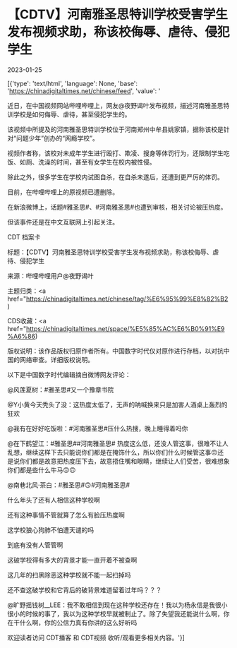 # 【CDTV】河南雅圣思特训学校受害学生发布视频求助，称该校侮辱、虐待、侵犯学生

2023-01-25

[{'type': 'text/html', 'language': None, 'base': 'https://chinadigitaltimes.net/chinese/feed', 'value': '            

                

                    

                    

                

            

        

近日，在中国视频网站哔哩哔哩上，网友@夜野谒叶发布视频，描述河南雅圣思特训学校是如何侮辱、虐待，甚至侵犯学生的。

该视频中所提及的河南雅圣思特训学校位于河南郑州中牟县姚家镇，据称该校是针对“问题少年”创办的“网瘾学校”。

视频作者称，该校对未成年学生进行殴打、欺凌、搜身等体罚行为，还限制学生吃饭、如厕、洗澡的时间，甚至有女学生在校内被性侵。

除此之外，很多学生在学校内试图自杀，在自杀未遂后，还遭到更严厉的体罚。

目前，在哔哩哔哩上的原视频已遭删除。

在新浪微博上，话题#雅圣思#、#河南雅圣思#也遭到审核，相关讨论被压热度。

但该事件还是在中文互联网上引起关注。

 

CDT 档案卡

标题：【CDTV】河南雅圣思特训学校受害学生发布视频求助，称该校侮辱、虐待、侵犯学生

来源：哔哩哔哩用户@夜野谒叶

主题归类：<a href="https://chinadigitaltimes.net/chinese/tag/%E6%95%99%E8%82%B2)

CDS收藏：<a href="https://chinadigitaltimes.net/space/%E5%85%AC%E6%B0%91%E9%A6%86)

版权说明：该作品版权归原作者所有。中国数字时代仅对原作进行存档，以对抗中国的网络审查。详细版权说明。





以下是中国数字时代编辑摘自微博网友评论：



@风莲夏树：#雅圣思#又一个豫章书院

@Y小黄今天秃头了没：这热度太低了，无声的呐喊换来只是加害人酒桌上轰烈的狂欢

@我有在好好吃饭啦：#河南雅圣思#压什么热搜，晚上睡得着吗你

@在下鹤望江：#雅圣思##河南雅圣思# 热度这么低，还没人管这事，很难不让人乱想，继续这样下去只能说你们都是在掩饰什么，所以你们什么时候管这事🙃还是说你们都是故意把热度压下去，故意捂住嘴和眼睛，继续让人们受苦，很难想象你们都是些什么牛马🙃🙃

@南巷北风·茶白：#雅圣思#🙃#河南雅圣思#

什么年头了还有人相信这种学校啊

还有这种事情不管就算了怎么有脸压热度啊

这学校狼心狗肺不怕遭天谴的吗

到底有没有人管管啊

这破学校得有多大的背景才能一直开着不被查啊

这几年的扫黑除恶这种学校就不能一起扫掉吗

还不查这破学校和它背后的破背景难道留着过年吗？？？

@旷野摇钱树__LEE：我不敢相信到现在这种学校还存在！我以为杨永信是我很小很小的时候的事了，我以为这种学校早就被制止了。除了失望我还能说什么啊，你在干什么啊，你的公信力真有你讲的这么好听吗



欢迎读者访问 CDT播客 和 CDT视频 收听/观看更多相关内容。'}]